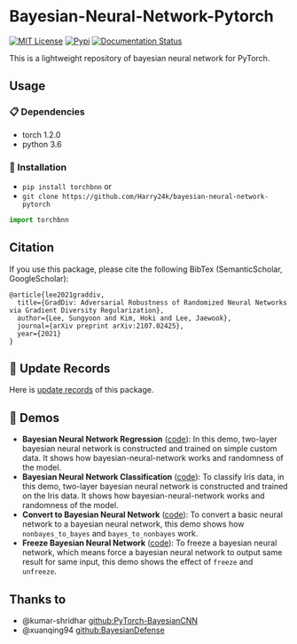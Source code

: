# Bayesian-Neural-Network-Pytorch

<p>
  <a href="https://github.com/Harry24k/adversarial-attacks-pytorch/blob/master/LICENSE"><img alt="MIT License" src="https://img.shields.io/github/license/Harry24k/bayesian-neural-network-pytorch" /></a>
  <a href="https://img.shields.io/pypi/v/torchbnn"><img alt="Pypi" src="https://img.shields.io/pypi/v/torchbnn.svg" /></a>
  <a href="https://bayesian-neural-network-pytorch.readthedocs.io/en/latest/"><img alt="Documentation Status" src="https://readthedocs.org/projects/bayesian-neural-network-pytorch/badge/?version=latest" /></a>
</p>

This is a lightweight repository of bayesian neural network for PyTorch.

## Usage

### :clipboard: Dependencies

- torch 1.2.0
- python 3.6



### :hammer: Installation

- `pip install torchbnn` or
- `git clone https://github.com/Harry24k/bayesian-neural-network-pytorch`

```python
import torchbnn
```

## Citation
If you use this package, please cite the following BibTex (SemanticScholar, GoogleScholar):

```
@article{lee2021graddiv,
  title={GradDiv: Adversarial Robustness of Randomized Neural Networks via Gradient Diversity Regularization},
  author={Lee, Sungyoon and Kim, Hoki and Lee, Jaewook},
  journal={arXiv preprint arXiv:2107.02425},
  year={2021}
}
```

## :mag_right: Update Records

Here is [update records](Update%20Records.md) of this package.



## :rocket: Demos

* **Bayesian Neural Network Regression** ([code](https://github.com/Harry24k/bayesian-neural-network-pytorch/blob/master/demos/Bayesian%20Neural%20Network%20Regression.ipynb)): 
In this demo, two-layer bayesian neural network is constructed and trained on simple custom data. It shows how bayesian-neural-network works and randomness of the model.
* **Bayesian Neural Network Classification** ([code](https://github.com/Harry24k/bayesian-neural-network-pytorch/blob/master/demos/Bayesian%20Neural%20Network%20Classification.ipynb)): 
To classify Iris data, in this demo, two-layer bayesian neural network is constructed and trained on the Iris data. It shows how bayesian-neural-network works and randomness of the model.
* **Convert to Bayesian Neural Network** ([code](https://github.com/Harry24k/bayesian-neural-network-pytorch/blob/master/demos/Convert%20to%20Bayesian%20Neural%20Network.ipynb)): 
To convert a basic neural network to a bayesian neural network, this demo shows how `nonbayes_to_bayes` and `bayes_to_nonbayes` work.
* **Freeze Bayesian Neural Network** ([code](https://github.com/Harry24k/bayesian-neural-network-pytorch/blob/master/demos/Freeze%20Bayesian%20Neural%20Network.ipynb)): 
To freeze a bayesian neural network, which means force a bayesian neural network to output same result for same input, this demo shows the effect of `freeze` and `unfreeze`.



## Thanks to

* @kumar-shridhar [github:PyTorch-BayesianCNN](https://github.com/kumar-shridhar/PyTorch-BayesianCNN)
* @xuanqing94 [github:BayesianDefense](https://github.com/xuanqing94/BayesianDefense)
